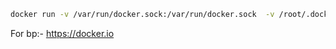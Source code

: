 
```bash
docker run -v /var/run/docker.sock:/var/run/docker.sock  -v /root/.docker/config.json:/root/.docker/config.json -e IMAGE_TAG=2.0.9 aayush808/docker-push-image:2.1
```

For bp:- https://docker.io

